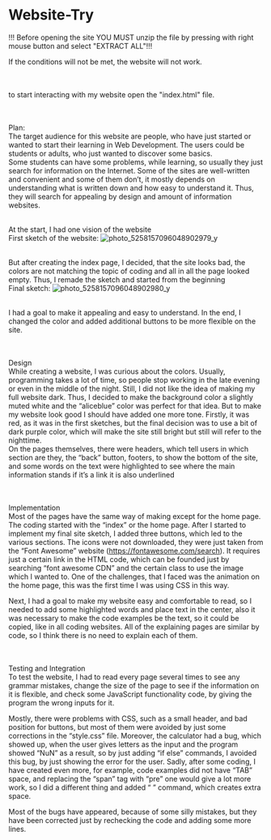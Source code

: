 # Website-Try

!!! Before opening the site YOU MUST unzip the file by pressing with right mouse button and select "EXTRACT ALL"!!! <br>

If the conditions will not be met, the website will not work. <br><br><br>



to start interacting with my website open the "index.html" file. <br><br><br>





Plan: <br>
The target audience for this website are people, who have just started or wanted to start their 
learning in Web Development. The users could be students or adults, who just wanted to 
discover some basics. <br>
Some students can have some problems, while learning, so usually they just search for 
information on the Internet. Some of the sites are well-written and convenient and some of them 
don’t, it mostly depends on understanding what is written down and how easy to understand it.
Thus, they will search for appealing by design and amount of information websites. <br><br>


At the start, I had one vision of the website <br>
First sketch of the website:
![photo_5258157096048902979_y](https://github.com/VerkholatIvan/Website-Try/assets/123458146/dafa1d7b-d440-4a67-973a-8c6bb1b19a0c)
<br><br>

But after creating the index page, I decided, that the site looks bad, the colors are not matching 
the topic of coding and all in all the page looked empty. Thus, I remade the sketch and started 
from the beginning <br>
Final sketch:
![photo_5258157096048902980_y](https://github.com/VerkholatIvan/Website-Try/assets/123458146/bdb393b0-6fac-4e5f-b5aa-0c73441a38b3)
<br><br>

I had a goal to make it appealing and easy to understand. In the end, I changed the color and 
added additional buttons to be more flexible on the site. <br><br><br>

Design <br>
While creating a website, I was curious about the colors. Usually, programming takes a lot of 
time, so people stop working in the late evening or even in the middle of the night. Still, I did not 
like the idea of making my full website dark. Thus, I decided to make the background color a 
slightly muted white and the “aliceblue” color was perfect for that idea. But to make my website 
look good I should have added one more tone. Firstly, it was red, as it was in the first sketches, but the final decision was to use a bit of dark purple color, which will make the site still 
bright but still will refer to the nighttime. <br>
On the pages themselves, there were headers, which tell users in which section are they, the
“back” button, footers, to show the bottom of the site, and some words on the text were 
highlighted to see where the main information stands if it’s a link it is also underlined <br><br><br>

Implementation <br>
Most of the pages have the same way of making except for the home page. The coding started 
with the “index” or the home page. After I started to implement my final site sketch, I added 
three buttons, which led to the various sections. The icons were not downloaded, they were just 
taken from the “Font Awesome” website (https://fontawesome.com/search). It requires just a
certain link in the HTML code, which can be founded just by searching “font awesome CDN”
and the certain class to use the image which I wanted to. One of the challenges, that I faced 
was the animation on the home page, this was the first time I was using CSS in this way. <br>

Next, I had a goal to make my website easy and comfortable to read, so I needed to add some 
highlighted words and place text in the center, also it was necessary to make the code 
examples be the text, so it could be copied, like in all coding websites. All of the explaining 
pages are similar by code, so I think there is no need to explain each of them. <br><br><br>

Testing and Integration <br>
To test the website, I had to read every page several times to see any grammar mistakes, 
change the size of the page to see if the information on it is flexible, and check some JavaScript 
functionality code, by giving the program the wrong inputs for it. <br>

Mostly, there were problems with CSS, such as a small header, and bad position for buttons, 
but most of them were avoided by just some corrections in the “style.css” file. Moreover, the 
calculator had a bug, which showed up, when the user gives letters as the input and the 
program showed “NuN” as a result, so by just adding “if else” commands, I avoided this bug, by 
just showing the error for the user. Sadly, after some coding, I have created even more, for 
example, code examples did not have “TAB” space, and replacing the “span” tag with “pre” one 
would give a lot more work, so I did a different thing and added “&nbsp;” command, which 
creates extra space. <br>

Most of the bugs have appeared, because of some silly mistakes, but they have been corrected 
just by rechecking the code and adding some more lines.

